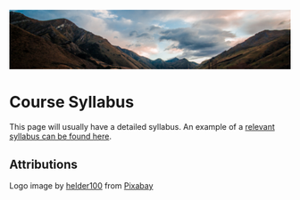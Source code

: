 ![](../images/header.jpg)

# Course Syllabus

This page will usually have a detailed syllabus.
An example of a [relevant syllabus can be found here](https://firas.moosvi.com/courses/2021_WT1/data531/about/unsyllabus.html).

## Attributions

Logo image by <a href="https://pixabay.com/users/helder100-2938596/?utm_source=link-attribution&amp;utm_medium=referral&amp;utm_campaign=image&amp;utm_content=1526374">helder100</a> from <a href="https://pixabay.com/?utm_source=link-attribution&amp;utm_medium=referral&amp;utm_campaign=image&amp;utm_content=1526374">Pixabay</a>